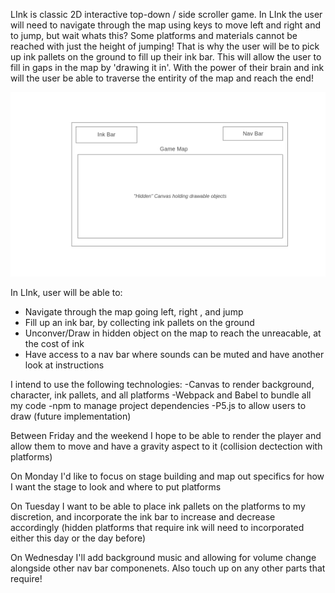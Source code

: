 LInk is classic 2D interactive top-down / side scroller game. In LInk the user will need to navigate through the map using keys to move left and right and to jump, but wait whats this? Some platforms and materials cannot be reached with just the height of jumping! That is why the user will be to pick up ink pallets on the ground to fill up their ink bar. This will allow the user to fill in gaps in the map by 'drawing it in'. With the power of their brain and ink will the user be able to traverse the entirity of the map and reach the end! 

![wireframe](./assests/Homepage.png)

In LInk, user will be able to: 
- Navigate through the map going left, right , and jump
- Fill up an ink bar, by collecting ink pallets on the ground
- Unconver/Draw in hidden object on the map to reach the unreacable, at the cost of ink 
- Have access to a nav bar where sounds can be muted and have another look at instructions

I intend to use the following technologies: 
-Canvas to render background, character, ink pallets, and all platforms
-Webpack and Babel to bundle all my code 
-npm to manage project dependencies
-P5.js to allow users to draw (future implementation)

Between Friday and the weekend I hope to be able to render the player and allow them to move and have a gravity aspect to it (collision dectection with platforms)

On Monday I'd like to focus on stage building and map out specifics for how I want the stage to look and where to put platforms 

On Tuesday I want to be able to place ink pallets on the platforms to my discretion, and incorporate the ink bar to increase and decrease accordingly (hidden platforms that require ink will need to incorporated either this day or the day before)

On Wednesday I'll add background music and allowing for volume change alongside other nav bar componenets. Also touch up on any other parts that require! 